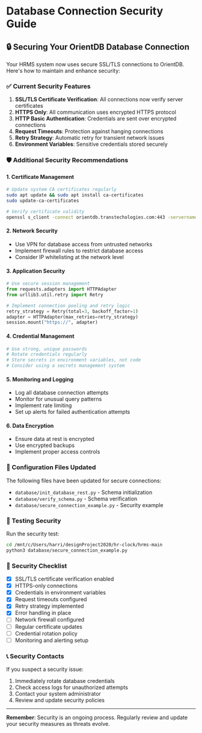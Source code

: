 # Database Connection Security Guide

## 🔒 Securing Your OrientDB Database Connection

Your HRMS system now uses secure SSL/TLS connections to OrientDB. Here's how to maintain and enhance security:

### ✅ Current Security Features

1. **SSL/TLS Certificate Verification**: All connections now verify server certificates
2. **HTTPS Only**: All communication uses encrypted HTTPS protocol
3. **HTTP Basic Authentication**: Credentials are sent over encrypted connections
4. **Request Timeouts**: Protection against hanging connections
5. **Retry Strategy**: Automatic retry for transient network issues
6. **Environment Variables**: Sensitive credentials stored securely

### 🛡️ Additional Security Recommendations

#### 1. Certificate Management
```bash
# Update system CA certificates regularly
sudo apt update && sudo apt install ca-certificates
sudo update-ca-certificates

# Verify certificate validity
openssl s_client -connect orientdb.transtechologies.com:443 -servername orientdb.transtechologies.com
```

#### 2. Network Security
- Use VPN for database access from untrusted networks
- Implement firewall rules to restrict database access
- Consider IP whitelisting at the network level

#### 3. Application Security
```python
# Use secure session management
from requests.adapters import HTTPAdapter
from urllib3.util.retry import Retry

# Implement connection pooling and retry logic
retry_strategy = Retry(total=3, backoff_factor=1)
adapter = HTTPAdapter(max_retries=retry_strategy)
session.mount("https://", adapter)
```

#### 4. Credential Management
```bash
# Use strong, unique passwords
# Rotate credentials regularly
# Store secrets in environment variables, not code
# Consider using a secrets management system
```

#### 5. Monitoring and Logging
- Log all database connection attempts
- Monitor for unusual query patterns
- Implement rate limiting
- Set up alerts for failed authentication attempts

#### 6. Data Encryption
- Ensure data at rest is encrypted
- Use encrypted backups
- Implement proper access controls

### 🔧 Configuration Files Updated

The following files have been updated for secure connections:
- `database/init_database_rest.py` - Schema initialization
- `database/verify_schema.py` - Schema verification
- `database/secure_connection_example.py` - Security example

### 🧪 Testing Security

Run the security test:
```bash
cd /mnt/c/Users/harri/designProject2020/hr-clock/hrms-main
python3 database/secure_connection_example.py
```

### 🚨 Security Checklist

- [x] SSL/TLS certificate verification enabled
- [x] HTTPS-only connections
- [x] Credentials in environment variables
- [x] Request timeouts configured
- [x] Retry strategy implemented
- [x] Error handling in place
- [ ] Network firewall configured
- [ ] Regular certificate updates
- [ ] Credential rotation policy
- [ ] Monitoring and alerting setup

### 📞 Security Contacts

If you suspect a security issue:
1. Immediately rotate database credentials
2. Check access logs for unauthorized attempts
3. Contact your system administrator
4. Review and update security policies

---

**Remember**: Security is an ongoing process. Regularly review and update your security measures as threats evolve.